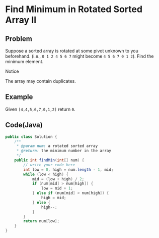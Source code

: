 # Find Minimum in Rotated Sorted Array II

## Problem

Suppose a sorted array is rotated at some pivot unknown to you beforehand.
(i.e., `0 1 2 4 5 6 7` might become `4 5 6 7 0 1 2`).
Find the minimum element.

Notice

The array may contain duplicates.

## Example

Given `[4,4,5,6,7,0,1,2]` return `0`.

## Code(Java)

```java
public class Solution {
    /**
     * @param num: a rotated sorted array
     * @return: the minimum number in the array
     */
    public int findMin(int[] num) {
        // write your code here
        int low = 0, high = num.length - 1, mid;
        while (low < high) {
            mid = (low + high) / 2;
            if (num[mid] > num[high]) {
                low = mid + 1;
            } else if (num[mid] < num[high]) {
                high = mid;
            } else {
                high--;
            }
        }
        return num[low];
    }
}
```
